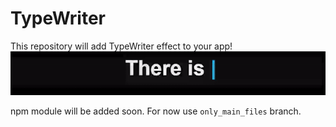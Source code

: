 # TypeWriter

This repository will add TypeWriter effect to your app!
<img src="./demo.gif" alt="demo" />

npm module will be added soon. For now use `only_main_files` branch.
